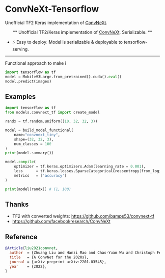 # ConvNeXt-Tensorflow

Unofficial TF2 Keras implementation of [ConvNeXt](https://github.com/facebookresearch/ConvNeXt).

<div align="center">

** Unofficial TF2/Keras implementation of [ConvNeXt](https://github.com/facebookresearch/ConvNeXt). Serializable. **

</div>

* ⚡ Easy to deploy: Model is serializable & deployable to tensorflow-serving.

****

Functional approach to make i

```python
import tensorflow as tf
model = MobileV3Large.from_pretrained().cuda().eval()
model.predict(images)
```

## Examples
```python
import tensorflow as tf
from models.convnext_tf import create_model

randx = tf.random.uniform((10, 32, 32, 3))

model = build_model_functional(
    name="convnext_tiny",
    shape=(32, 32, 3),
    num_classes = 100
)
print(model.summary())

model.compile(
    optimizer = tf.keras.optimizers.Adam(learning_rate = 0.001),
    loss      = tf.keras.losses.SparseCategoricalCrossentropy(from_logits = False),
    metrics   = ['accuracy']
)

print(model(randx)) # (1, 100)
```

## Thanks
- TF2 with converted weights: https://github.com/bamps53/convnext-tf
- https://github.com/facebookresearch/ConvNeXt  
 
## Reference

```BibTeX
@Article{liu2021convnet,
  author  = {Zhuang Liu and Hanzi Mao and Chao-Yuan Wu and Christoph Feichtenhofer and Trevor Darrell and Saining Xie},
  title   = {A ConvNet for the 2020s},
  journal = {arXiv preprint arXiv:2201.03545},
  year    = {2022},
}
```

